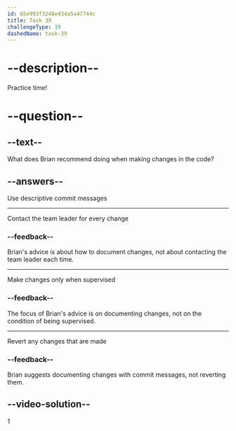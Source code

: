 ```yaml
---
id: 65e993f3248e434a5a47744c
title: Task 39
challengeType: 19
dashedName: task-39
---
```


<!--
AUDIO REFERENCE:
Brian: Good question. When you make changes, you should use descriptive commit messages.
-->

# --description--

Practice time!

# --question--

## --text--

What does Brian recommend doing when making changes in the code?

## --answers--

Use descriptive commit messages

---

Contact the team leader for every change

### --feedback--

Brian's advice is about how to document changes, not about contacting the team leader each time.

---

Make changes only when supervised

### --feedback--

The focus of Brian's advice is on documenting changes, not on the condition of being supervised.

---

Revert any changes that are made

### --feedback--

Brian suggests documenting changes with commit messages, not reverting them.

## --video-solution--

1
